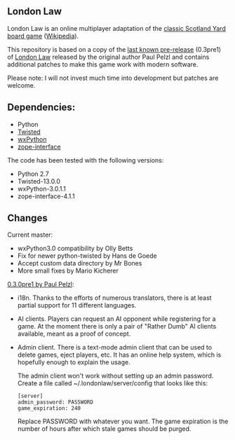 
London Law
----------

London Law is an online multiplayer adaptation of the [classic Scotland Yard
board game](http://www.boardgamegeek.com/boardgame/438/scotland-yard)
([Wikipedia](http://en.wikipedia.org/wiki/Scotland_Yard_board_game)).

This repository is based on a copy of the [last known pre-release](http://www.freelists.org/post/londonlaw-users/030-preview-release)
(0.3pre1) of [London Law](http://pessimization.com/software/londonlaw/) released
by the original author Paul Pelzl and contains additional patches to make this
game work with modern software.

Please note: I will not invest much time into development but patches are welcome.

Dependencies:
-------------
* Python
* [Twisted](https://twistedmatrix.com)
* [wxPython](http://www.wxpython.org/)
* [zope-interface](https://pypi.python.org/pypi/zope.interface)

The code has been tested with the following versions:
* Python 2.7
* Twisted-13.0.0
* wxPython-3.0.1.1
* zope-interface-4.1.1


Changes
-------

Current master:

   * wxPython3.0 compatibility by Olly Betts
   * Fix for newer python-twisted by Hans de Goede
   * Accept custom data directory by Mr Bones
   * More small fixes by Mario Kicherer

[0.3.0pre1 by Paul Pelzl](http://www.freelists.org/post/londonlaw-users/030-preview-release):

   * i18n.  Thanks to the efforts of numerous translators, there is
     at least partial support for 11 different languages.
   * AI clients.  Players can request an AI opponent while registering
     for a game.  At the moment there is only a pair of "Rather Dumb"
     AI clients available, meant as a proof of concept.
   * Admin client.  There is a text-mode admin client that can be used
     to delete games, eject players, etc.  It has an online help system,
     which is hopefully enough to explain the usage.

     The admin client won't work without setting up an admin password.
     Create a file called ~/.londonlaw/server/config that looks like
     this:

         [server]
         admin_password: PASSWORD
         game_expiration: 240

     Replace PASSWORD with whatever you want.  The game expiration is
     the number of hours after which stale games should be purged.